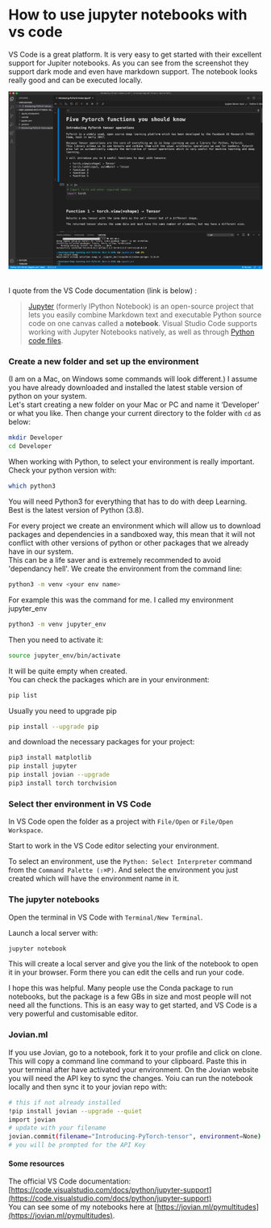 # How to use jupyter notebooks with vs code

VS Code is a great platform. It is very easy to get started with their excellent support for Jupiter notebooks. As you can see from the screenshot they support dark mode and even have markdown support. The notebook looks really good and can be executed locally. 


<p align="center">
  <img src="/images/vs/image1.png"  width="750"  title="vs code">&nbsp;&nbsp;&nbsp;&nbsp;&nbsp;
</p>  


I quote from the VS Code documentation (link is below) :

> [Jupyter](http://jupyter-notebook.readthedocs.io/en/latest/) (formerly IPython Notebook) is an open-source project that lets you easily combine Markdown text and executable Python source code on one canvas called a **notebook**. Visual Studio Code supports working with Jupyter Notebooks natively, as well as through [Python code files](https://code.visualstudio.com/docs/python/jupyter-support-py).


### Create a new folder and set up the environment

(I am on a Mac, on Windows some commands will look different.)
I assume you have already downloaded and installed the latest stable version of python on your system.  
Let's start creating a new folder on your Mac or PC and name it ‘Developer’ or what you like. Then change your current directory to the folder with `cd` as below:

```bash
mkdir Developer
cd Developer
```

When working with Python, to select your environment is really important. 
Check your python version with:

```bash
which python3
```

You will need Python3 for everything that has to do with deep Learning. Best is the latest version of Python (3.8).

For every project we create an environment which will allow us to download packages and dependencies in a sandboxed way, this mean that it will not conflict with other versions of python or other packages that we already have in our system.  
This can be a life saver and is extremely recommended to avoid 'dependancy hell'.
We create the environment from the command line:

```bash
python3 -m venv <your env name>
```

For example this was the command for me. I called my environment jupyter_env

```bash
python3 -m venv jupyter_env
```

Then you need to activate it:

```bash
source jupyter_env/bin/activate
```

It will be quite empty when created.  
You can check the packages which are in your environment:

```bash
pip list
```

Usually you need to upgrade pip
```bash
pip install --upgrade pip
```

and download the necessary packages for your project:

```bash
pip3 install matplotlib
pip install jupyter
pip install jovian --upgrade
pip3 install torch torchvision
```

### Select ther environment in VS Code

In VS Code open the folder as a project with `File/Open` or `File/Open Workspace`.  

Start to work in the VS Code editor selecting your environment.

To select an environment, use the `Python: Select Interpreter` command from the `Command Palette (⇧⌘P)`. And select the environment you just created which will have the environment name in it.

### The jupyter notebooks

Open the terminal in VS Code with `Terminal/New Terminal`.  

Launch a local server with:

```bash
jupyter notebook
```

This will create a local server and give you the link of the notebook to open it in your browser. Form there you can edit the cells and run your code.

I hope this was helpful. Many people use the Conda package to run notebooks, but the package is a few GBs in size and most people will not need all the functions. This is an easy way to get started, and VS Code is a very powerful and customisable editor.

### Jovian.ml

If you use Jovian, go to a notebook, fork it to your profile and click on clone. This will copy a command line command to your clipboard. 
Paste this in your terminal after have activated your environment. On the Jovian website you will need the API key to sync the changes. Yoiu can run the notebook locally and then sync it to your jovian repo with:

```bash
# this if not already installed
!pip install jovian --upgrade --quiet
import jovian
# update with your filename
jovian.commit(filename="Introducing-PyTorch-tensor", environment=None)
# you will be prompted for the API Key
```

#### Some resources

The official VS Code documentation: [https://code.visualstudio.com/docs/python/jupyter-support](https://code.visualstudio.com/docs/python/jupyter-support)  
You can see some of my notebooks here at [https://jovian.ml/pymultitudes](https://jovian.ml/pymultitudes).

<!--

Here's the table of contents:

1. TOC
{:toc}

## Basic setup

Jekyll requires blog post files to be named according to the following format:

`YEAR-MONTH-DAY-filename.md`

Where `YEAR` is a four-digit number, `MONTH` and `DAY` are both two-digit numbers, and `filename` is whatever file name you choose, to remind yourself what this post is about. `.md` is the file extension for markdown files.

The first line of the file should start with a single hash character, then a space, then your title. This is how you create a "*level 1 heading*" in markdown. Then you can create level 2, 3, etc headings as you wish but repeating the hash character, such as you see in the line `## File names` above.

## Basic formatting

You can use *italics*, **bold**, `code font text`, and create [links](https://www.markdownguide.org/cheat-sheet/). Here's a footnote [^1]. Here's a horizontal rule:

---

## Lists

Here's a list:

- item 1
- item 2

And a numbered list:

1. item 1
1. item 2

## Boxes and stuff

> This is a quotation

{% include alert.html text="You can include alert boxes" %}

...and...

{% include info.html text="You can include info boxes" %}

## Images

![](/images/logo.png "fast.ai's logo")

## Code

General preformatted text:

    # Do a thing
    do_thing()

Python code and output:

```python
# Prints '2'
print(1+1)
```

    2

## Tables

| Column 1 | Column 2 |
|-|-|
| A thing | Another thing |

## Footnotes

[^1]: This is the footnote.

-->
